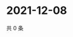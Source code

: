 # 2021-12-08

共 0 条

<!-- BEGIN WEIBO -->
<!-- 最后更新时间 Wed Dec 08 2021 08:41:57 GMT+0800 (China Standard Time) -->

<!-- END WEIBO -->
